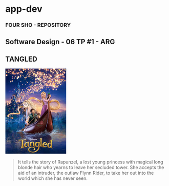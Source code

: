# app-dev
### FOUR SHO - REPOSITORY

## Software Design - 06 TP #1 - ARG

## TANGLED
![TANGLED](Tangled.jfif)
> It tells the story of Rapunzel, a lost young princess with magical long blonde hair who yearns to leave her secluded tower. She accepts the aid of an intruder, the outlaw Flynn Rider, to take her out into the world which she has never seen.